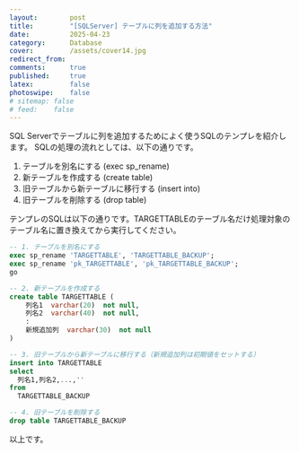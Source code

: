 ```yaml
---
layout:        post
title:         "[SQLServer] テーブルに列を追加する方法"
date:          2025-04-23
category:      Database
cover:         /assets/cover14.jpg
redirect_from:
comments:      true
published:     true
latex:         false
photoswipe:    false
# sitemap: false
# feed:    false
---
```


SQL Serverでテーブルに列を追加するためによく使うSQLのテンプレを紹介します。
SQLの処理の流れとしては、以下の通りです。

1. テーブルを別名にする (exec sp_rename)
2. 新テーブルを作成する (create table)
3. 旧テーブルから新テーブルに移行する (insert into)
4. 旧テーブルを削除する (drop table)

テンプレのSQLは以下の通りです。TARGETTABLEのテーブル名だけ処理対象のテーブル名に置き換えてから実行してください。

```sql
-- 1. テーブルを別名にする
exec sp_rename 'TARGETTABLE', 'TARGETTABLE_BACKUP';
exec sp_rename 'pk_TARGETTABLE', 'pk_TARGETTABLE_BACKUP';
go

-- 2. 新テーブルを作成する
create table TARGETTABLE (
    列名1  varchar(20)  not null,
    列名2  varchar(40)  not null,
    :
    新規追加列  varchar(30)  not null
)

-- 3. 旧テーブルから新テーブルに移行する（新規追加列は初期値をセットする）
insert into TARGETTABLE
select
  列名1,列名2,...,''
from
  TARGETTABLE_BACKUP

-- 4. 旧テーブルを削除する
drop table TARGETTABLE_BACKUP
```

以上です。
